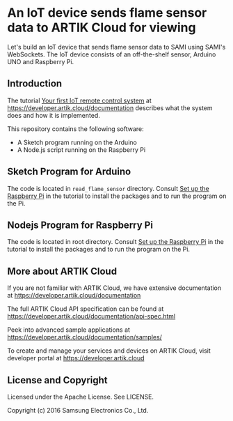 # An IoT device sends flame sensor data to ARTIK Cloud for viewing

Let's build an IoT device that sends flame sensor data to SAMI using SAMI's WebSockets. The IoT device consists of an off-the-shelf sensor, Arduino UNO and Raspberry Pi.

Introduction
-------------

The tutorial [Your first IoT remote control system](https://developer.artik.cloud/documentation/tutorials/your-first-iot-device.html) at https://developer.artik.cloud/documentation describes what the system does and how it is implemented.

This repository contains the following software:

 - A Sketch program running on the Arduino
 - A Node.js script running on the Raspberry Pi

Sketch Program for Arduino
-------------

The code is located in `read_flame_sensor` directory. Consult [Set up the Raspberry Pi](https://developer.artik.cloud/documentation/tutorials/your-first-iot-device.html#step-3-set-up-the-raspberry-pi) in the tutorial to install the packages and to run the program on the Pi.

Nodejs Program for Raspberry Pi
-------------

The code is located in root directory. Consult [Set up the Raspberry Pi](https://developer.artik.cloud/documentation/tutorials/your-first-iot-device.html#step-3-set-up-the-raspberry-pi) in the tutorial to install the packages and to run the program on the Pi.

More about ARTIK Cloud
---------------

If you are not familiar with ARTIK Cloud, we have extensive documentation at https://developer.artik.cloud/documentation

The full ARTIK Cloud API specification can be found at https://developer.artik.cloud/documentation/api-spec.html

Peek into advanced sample applications at https://developer.artik.cloud/documentation/samples/

To create and manage your services and devices on ARTIK Cloud, visit developer portal at https://developer.artik.cloud

License and Copyright
---------------------

Licensed under the Apache License. See LICENSE.

Copyright (c) 2016 Samsung Electronics Co., Ltd.
